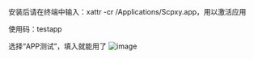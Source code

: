 安装后请在终端中输入：xattr -cr /Applications/Scpxy.app，用以激活应用

使用码：testapp

选择“APP测试”，填入就能用了
![image](https://cdn.skyimg.net/up/2025/9/14/c86c1736.webp)

